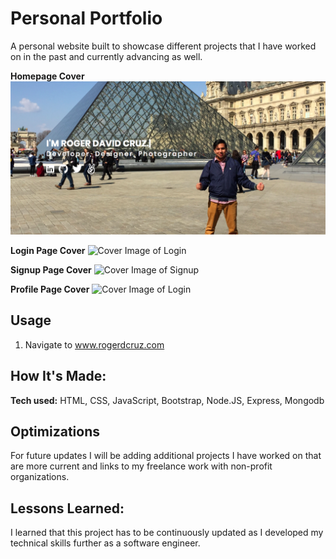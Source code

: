 # Personal Portfolio
A personal website built to showcase different projects that I have worked on in the past and currently advancing as well.

**Homepage Cover**
![Cover Image of Login](images/homepage.png)

**Login Page Cover**
![Cover Image of Login](public/img/login-cover.png)

**Signup Page Cover**
![Cover Image of Signup](public/img/sign-up-cover.png)

**Profile Page Cover**
![Cover Image of Login](public/img/profile-cover.png)

## Usage

1. Navigate to www.rogerdcruz.com

## How It's Made:

**Tech used:** HTML, CSS, JavaScript, Bootstrap, Node.JS, Express, Mongodb

## Optimizations

For future updates I will be adding additional projects I have worked on that are more current and links to my freelance work with non-profit organizations.

## Lessons Learned:

I learned that this project has to be continuously updated as I developed my technical skills further as a software engineer.
